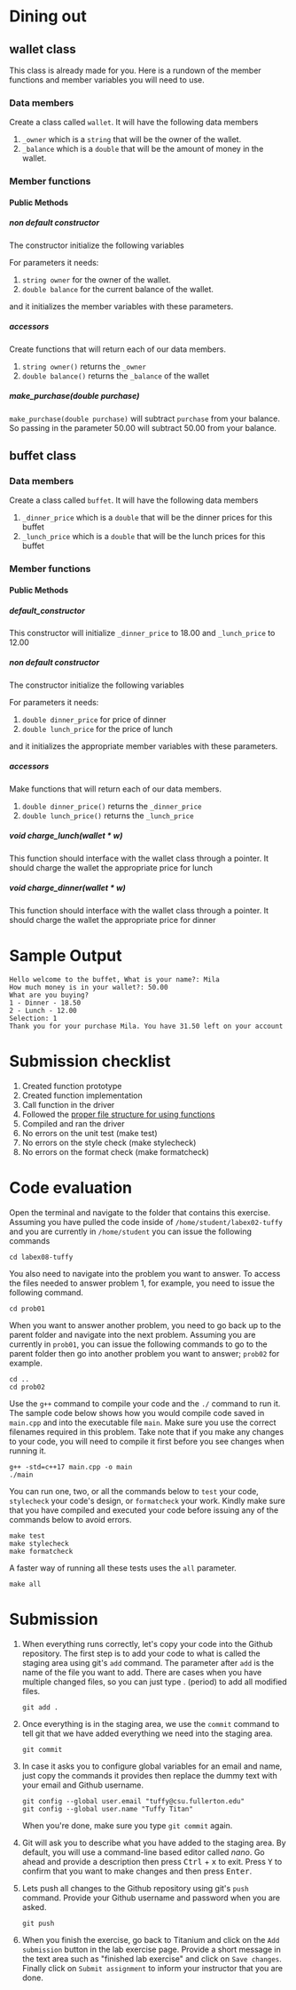 # Dining out
## wallet class
This class is already made for you. Here is a rundown of the member functions and member variables you will need to use.
### Data members
Create a class called `wallet`. It will have the following data members

1. `_owner` which is a `string` that will be the owner of the wallet.
1. `_balance` which is a `double` that will be the amount of money in the wallet.
### Member functions
#### Public Methods
##### non default constructor
The constructor initialize the following variables

For parameters it needs:
1. `string owner` for the owner of the wallet.
1. `double balance` for the current balance of the wallet.

and it initializes the member variables with these parameters.

##### accessors
Create functions that will return each of our data members.
1. `string owner()` returns the `_owner`
1. `double balance()` returns the `_balance` of the wallet

##### make_purchase(double purchase)
`make_purchase(double purchase)`  will subtract `purchase` from your balance. So passing in the parameter 50.00 will subtract 50.00 from your balance.

## buffet class
### Data members
Create a class called `buffet`. It will have the following data members

1. `_dinner_price` which is a `double` that will be the dinner prices for this buffet
1. `_lunch_price` which is a `double` that will be the lunch prices for this buffet
### Member functions
#### Public Methods
##### default_constructor
This constructor will initialize `_dinner_price` to 18.00 and `_lunch_price` to 12.00

##### non default constructor
The constructor initialize the following variables

For parameters it needs:
1. `double dinner_price` for price of dinner
1. `double lunch_price` for the price of lunch

and it initializes the appropriate member variables with these parameters.

##### accessors
Make functions that will return each of our data members.
1. `double dinner_price()` returns the `_dinner_price`
1. `double lunch_price()` returns the `_lunch_price`

##### void charge_lunch(wallet * w)
This function should interface with the wallet class through a pointer. It should charge the wallet the appropriate price for lunch

##### void charge_dinner(wallet * w)
This function should interface with the wallet class through a pointer. It should charge the wallet the appropriate price for dinner

# Sample Output
```
Hello welcome to the buffet, What is your name?: Mila
How much money is in your wallet?: 50.00
What are you buying?
1 - Dinner - 18.50
2 - Lunch - 12.00
Selection: 1
Thank you for your purchase Mila. You have 31.50 left on your account
```

# Submission checklist
1. Created function prototype
1. Created function implementation
1. Call function in the driver
1. Followed the [proper file structure for using functions](https://github.com/ILXL-guides/function-file-organization)
1. Compiled and ran the driver
1. No errors on the unit test (make test)
1. No errors on the style check (make stylecheck)
1. No errors on the format check (make formatcheck)

# Code evaluation
Open the terminal and navigate to the folder that contains this exercise. Assuming you have pulled the code inside of `/home/student/labex02-tuffy` and you are currently in `/home/student` you can issue the following commands

```
cd labex08-tuffy
```

You also need to navigate into the problem you want to answer. To access the files needed to answer problem 1, for example, you need to issue the following command.

```
cd prob01
```

When you want to answer another problem, you need to go back up to the parent folder and navigate into the next problem. Assuming you are currently in `prob01`, you can issue the following commands to go to the parent folder then go into another problem you want to answer; `prob02` for example.

```
cd ..
cd prob02
```

Use the `g++` command to compile your code and the `./` command to run it. The sample code below shows how you would compile code saved in `main.cpp` and into the executable file `main`. Make sure you use the correct filenames required in this problem.  Take note that if you make any changes to your code, you will need to compile it first before you see changes when running it.

```
g++ -std=c++17 main.cpp -o main
./main
```

You can run one, two, or all the commands below to `test` your code, `stylecheck` your code's design, or `formatcheck` your work. Kindly make sure that you have compiled and executed your code before issuing any of the commands below to avoid errors.

```
make test
make stylecheck
make formatcheck
```

A faster way of running all these tests uses the `all` parameter.

```
make all
```

# Submission
1. When everything runs correctly,  let's copy your code into the Github repository. The first step is to add your code to what is called the staging area using git's `add` command. The parameter after `add` is the name of the file you want to add. There are cases when you have multiple changed files, so you can just type . (period) to add all modified files.

    ```
    git add .
    ```
1. Once everything is in the staging area, we use the `commit` command to tell git that we have added everything we need into the staging area.

    ```
    git commit
    ```
1. In case it asks you  to configure global variables for an email and name, just copy the commands it provides then replace the dummy text with your email and Github username.

    ```
    git config --global user.email "tuffy@csu.fullerton.edu"
    git config --global user.name "Tuffy Titan"
    ```
    When you're done, make sure you type `git commit` again.    
1. Git will ask you to describe what you have added to the staging area. By default, you will use a command-line based editor called *nano*. Go ahead and provide a description then press <kbd>Ctrl</kbd> + <kbd>x</kbd> to exit. Press <kbd>Y</kbd> to confirm that you want to make changes and then press <kbd>Enter</kbd>.
1. Lets push all changes to the Github repository using git's `push` command. Provide your Github username and password when you are asked.

    ```
    git push
    ```
1. When you finish the exercise, go back to Titanium and click on the `Add submission` button in the lab exercise page. Provide a short message in the text area such as "finished lab exercise" and click on `Save changes`. Finally click on `Submit assignment` to inform your instructor that you are done.
